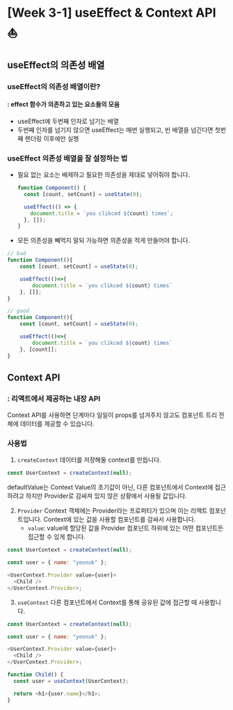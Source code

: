 # [Week 3-1] useEffect & Context API :sailboat:

## useEffect의 의존성 배열

### useEffect의 의존성 배열이란?

#### : effect 함수가 의존하고 있는 요소들의 모음

- useEffect에 두번째 인자로 넘기는 배열
- 두번째 인자를 넘기지 않으면 useEffect는 매번 실행되고, 빈 배열을 넘긴다면 첫번째 렌더링 이후에만 실행

### useEffect 의존성 배열을 잘 설정하는 법

- 필요 없는 요소는 배제하고 필요한 의존성을 제대로 넣어줘야 합니다.

  ```js
  function Component() {
    const [count, setCount] = useState(0);

    useEffect(() => {
      document.title = `you clikced ${count} times`;
    }, []);
  }
  ```

- 모든 의존성을 빼먹지 말되 가능하면 의존성을 적게 만들어야 합니다.

```js
// bad
function Component(){
	const [count, setCount] = useState(0);

	useEffect(()=>{
		document.title = `you clikced ${count} times`
	}, []];
}

// good
function Component(){
	const [count, setCount] = useState(0);

	useEffect(()=>{
		document.title = `you clikced ${count} times`
	}, [count]];
}
```

## Context API

### : 리액트에서 제공하는 내장 API

Context API를 사용하면 단계마다 일일이 props를 넘겨주지 않고도 컴포넌트 트리 전체에 데이터를 제공할 수 있습니다.

### 사용법

1. `createContext`
   데이터를 저장해둘 context를 만듭니다.

```js
const UserContext = createContext(null);
```

defaultValue는 Context Value의 초기값이 아닌, 다른 컴포넌트에서 Context에 접근하려고 하지만 Provider로 감싸져 있지 않은 상황에서 사용될 값입니다.

2. `Provider`
   Context 객체에는 Provider라는 프로퍼티가 있으며 이는 리액트 컴포넌트입니다.
   Context에 있는 값을 사용할 컴포넌트를 감싸서 사용합니다.
   - `value`: value에 할당된 값을 Provider 컴포넌트 하위에 있는 어떤 컴포넌트든 접근할 수 있게 합니다.

```js
const UserContext = createContext(null);

const user = { name: "yeonuk" };

<UserContext.Provider value={user}>
  <Child />
</UserContext.Provider>;
```

3. `useContext`
   다른 컴포넌트에서 Context를 통해 공유된 값에 접근할 때 사용합니다.

```js
const UserContext = createContext(null);

const user = { name: "yeonuk" };

<UserContext.Provider value={user}>
  <Child />
</UserContext.Provider>;

function Child() {
  const user = useContext(UserContext);

  return <h1>{user.name}</h1>;
}
```

